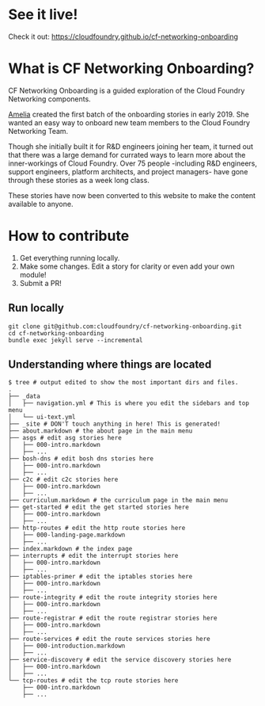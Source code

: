 # See it live!

Check it out: https://cloudfoundry.github.io/cf-networking-onboarding

# What is CF Networking Onboarding?
CF Networking Onboarding is a guided exploration of the Cloud Foundry Networking
components.

[Amelia](https://github.com/ameowlia) created the first batch of the onboarding
stories in early 2019. She wanted an easy way to onboard new team members to the
Cloud Foundry Networking Team.

Though she initially built it for R&D engineers joining her team, it turned out
that there was a large demand for currated ways to learn more about the
inner-workings of Cloud Foundry. Over 75 people -including R&D engineers,
support engineers, platform architects, and project managers- have gone through
these stories as a week long class.

These stories have now been converted to this website to make the content
available to anyone.

# How to contribute

1. Get everything running locally.
2. Make some changes. Edit a story for clarity or even add your own module!
3. Submit a PR!

## Run locally
```
git clone git@github.com:cloudfoundry/cf-networking-onboarding.git
cd cf-networking-onboarding
bundle exec jekyll serve --incremental
```

## Understanding where things are located
```
$ tree # output edited to show the most important dirs and files.
.
├── _data
│   ├── navigation.yml # This is where you edit the sidebars and top menu
│   └── ui-text.yml
├── _site # DON'T touch anything in here! This is generated!
├── about.markdown # the about page in the main menu
├── asgs # edit asg stories here
│   ├── 000-intro.markdown
│   ├── ...
├── bosh-dns # edit bosh dns stories here
│   ├── 000-intro.markdown
│   ├── ...
├── c2c # edit c2c stories here
│   ├── 000-intro.markdown
│   ├── ...
├── curriculum.markdown # the curriculum page in the main menu
├── get-started # edit the get started stories here
│   ├── 000-intro.markdown
│   ├── ...
├── http-routes # edit the http route stories here
│   ├── 000-landing-page.markdown
│   ├── ...
├── index.markdown # the index page
├── interrupts # edit the interrupt stories here
│   ├── 000-intro.markdown
│   ├── ...
├── iptables-primer # edit the iptables stories here
│   ├── 000-intro.markdown
│   ├── ...
├── route-integrity # edit the route integrity stories here
│   ├── 000-intro.markdown
│   ├── ...
├── route-registrar # edit the route registrar stories here
│   ├── 000-intro.markdown
│   ├── ...
├── route-services # edit the route services stories here
│   ├── 000-introduction.markdown
│   ├── ...
├── service-discovery # edit the service discovery stories here
│   ├── 000-intro.markdown
│   ├── ...
└── tcp-routes # edit the tcp route stories here
    ├── 000-intro.markdown
    ├── ...

```

